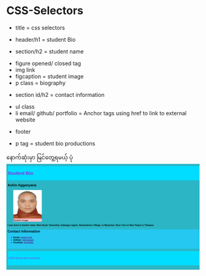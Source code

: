 # CSS-Selectors 

* title = css selectors

* header/h1 = student Bio

* section/h2 = student name
- figure opened/ closed tag
- img link
- figcaption = student image
- p class = biography

* section id/h2 = contact information
- ul class
- li email/ github/ portfolio = Anchor tags using href to link to external website

* footer 
- p tag = student bio productions

နောက်ဆုံးမှာ မြင်တွေ့ရမယ့် ပုံ
![alt text](<Screenshot from 2024-07-09 13-36-33.png>)